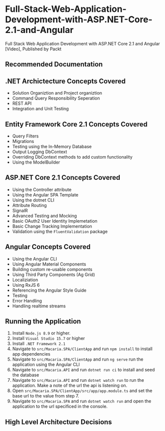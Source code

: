 # Full-Stack-Web-Application-Development-with-ASP.NET-Core-2.1-and-Angular
Full Stack Web Application Development with ASP.NET Core 2.1 and Angular [Video], Published by Packt

## Recommended Documentation

## .NET Archictecture Concepts Covered
* Solution Organiztion and Project organiztion
* Command Query Responsibility Seperation
* REST API
* Integration and Unit Testing

## Entity Framework Core 2.1 Concepts Covered
* Query Filters
* Migrations
* Testing using the In-Memory Database
* Output Logging DbContext
* Overriding DbContext methods to add custom functionality
* Using the ModelBuilder

## ASP.NET Core 2.1 Concepts Covered
* Using the Controller attribute 
* Using the Angular SPA Template
* Using the dotnet CLI
* Attribute Routing
* SignalR
* Advanced Testing and Mocking
* Basic OAuth2 User Identity Implemetation
* Basic Change Tracking Implementation
* Validation using the `FluentValidation` package

## Angular Concepts Covered
* Using the Angular CLI
* Using Angular Material Components
* Building custom re-usable components
* Using Third Party Components (Ag Grid)
* Localiziation
* Using RxJS 6
* Referencing the Angular Style Guide
* Testing
* Error Handling
* Handling realtime streams

## Running the Application
1. Install `Node.js 8.9` or higher.
2. Install `Visual Studio 15.7` or higher
3. Install `.NET Framework 2.1`
4. Navigate to `src/Macaria.SPA/ClientApp` and run `npm install` to install app dependencies
5. Navigate to `src/Macaria.SPA/ClientApp` and run `ng serve` run the application using the Angular CLI
6. Navigate to `src/Macaria.API` and run `dotnet run ci` to install and seed the database
7. Navigate to `src/Macaria.API` and run `dotnet watch run` to run the application. Make a note of the url the api is listening on.
8. Open `src/Macaria.SPA/ClientApp/src/app/app.module.ts` and set the base url to the value from step 7.
9. Navigate to `src/Macaria.SPA` and run `dotnet watch run` and open the application to the url specificed in the console.

## High Level Architecture Decisions
